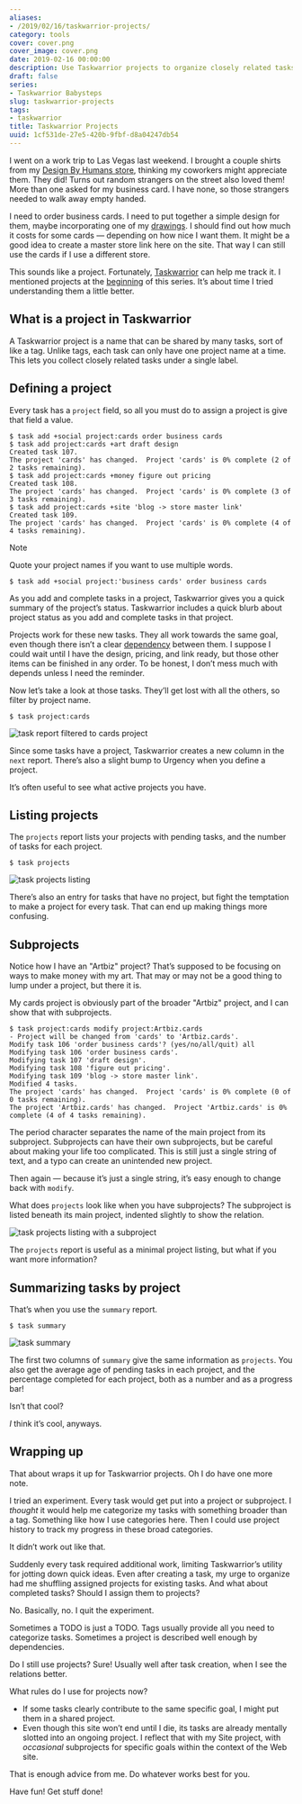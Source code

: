 ```yaml
---
aliases:
- /2019/02/16/taskwarrior-projects/
category: tools
cover: cover.png
cover_image: cover.png
date: 2019-02-16 00:00:00
description: Use Taskwarrior projects to organize closely related tasks!
draft: false
series:
- Taskwarrior Babysteps
slug: taskwarrior-projects
tags:
- taskwarrior
title: Taskwarrior Projects
uuid: 1cf531de-27e5-420b-9fbf-d8a04247db54
---
```


I went on a work trip to Las Vegas last weekend. I brought a couple
shirts from my [Design By Humans
store](https://www.designbyhumans.com/shop/randomgeek/), thinking my
coworkers might appreciate them. They did\! Turns out random strangers
on the street also loved them\! More than one asked for my business
card. I have none, so those strangers needed to walk away empty handed.

I need to order business cards. I need to put together a simple design
for them, maybe incorporating one of my [drawings](/tags/drawing). I
should find out how much it costs for some cards — depending on how nice
I want them. It might be a good idea to create a master store link here
on the site. That way I can still use the cards if I use a different
store.

This sounds like a project. Fortunately,
[Taskwarrior](https://taskwarrior.org) can help me track it. I mentioned
projects at the [beginning](/post/2017/12/taskwarrior/) of this series.
It’s about time I tried understanding them a little better.

## What is a project in Taskwarrior

A Taskwarrior project is a name that can be shared by many tasks, sort
of like a tag. Unlike tags, each task can only have one project name at
a time. This lets you collect closely related tasks under a single
label.

## Defining a project

Every task has a `project` field, so all you must do to assign a project
is give that field a value.

    $ task add +social project:cards order business cards
    $ task add project:cards +art draft design
    Created task 107.
    The project 'cards' has changed.  Project 'cards' is 0% complete (2 of 2 tasks remaining).
    $ task add project:cards +money figure out pricing
    Created task 108.
    The project 'cards' has changed.  Project 'cards' is 0% complete (3 of 3 tasks remaining).
    $ task add project:cards +site 'blog -> store master link'
    Created task 109.
    The project 'cards' has changed.  Project 'cards' is 0% complete (4 of 4 tasks remaining).

<aside class="admonition note">
<p class="admonition-title">Note</p>

Quote your project names if you want to use multiple words.

    $ task add +social project:'business cards' order business cards

</aside>

As you add and complete tasks in a project, Taskwarrior gives you a
quick summary of the project’s status. Taskwarrior includes a quick
blurb about project status as you add and complete tasks in that
project.

Projects work for these new tasks. They all work towards the same goal,
even though there isn’t a clear
[dependency](/post/2018/02/setting-task-dependencies-in-taskwarrior/)
between them. I suppose I could wait until I have the design, pricing,
and link ready, but those other items can be finished in any order. To
be honest, I don’t mess much with depends unless I need the reminder.

Now let’s take a look at those tasks. They’ll get lost with all the
others, so filter by project name.

    $ task project:cards

![task report filtered to cards project](task-project-cards.png)

Since some tasks have a project, Taskwarrior creates a new column in the
`next` report. There’s also a slight bump to Urgency when you define a
project.

It’s often useful to see what active projects you have.

## Listing projects

The `projects` report lists your projects with pending tasks, and the
number of tasks for each project.

    $ task projects

![task projects listing](task-projects.png)

There’s also an entry for tasks that have no project, but fight the
temptation to make a project for every task. That can end up making
things more confusing.

## Subprojects

Notice how I have an "Artbiz" project? That’s supposed to be focusing on
ways to make money with my art. That may or may not be a good thing to
lump under a project, but there it is.

My cards project is obviously part of the broader "Artbiz" project, and
I can show that with subprojects.

    $ task project:cards modify project:Artbiz.cards
    - Project will be changed from 'cards' to 'Artbiz.cards'.
    Modify task 106 'order business cards'? (yes/no/all/quit) all
    Modifying task 106 'order business cards'.
    Modifying task 107 'draft design'.
    Modifying task 108 'figure out pricing'.
    Modifying task 109 'blog -> store master link'.
    Modified 4 tasks.
    The project 'cards' has changed.  Project 'cards' is 0% complete (0 of 0 tasks remaining).
    The project 'Artbiz.cards' has changed.  Project 'Artbiz.cards' is 0% complete (4 of 4 tasks remaining).

The period character separates the name of the main project from its
subproject. Subprojects can have their own subprojects, but be careful
about making your life too complicated. This is still just a single
string of text, and a typo can create an unintended new project.

Then again — because it’s just a single string, it’s easy enough to
change back with `modify`.

What does `projects` look like when you have subprojects? The subproject
is listed beneath its main project, indented slightly to show the
relation.

![task projects listing with a subproject](task-projects-with-subproject.png)

The `projects` report is useful as a minimal project listing, but what
if you want more information?

## Summarizing tasks by project

That’s when you use the `summary` report.

    $ task summary

![task summary](task-summary.png)

The first two columns of `summary` give the same information as
`projects`. You also get the average age of pending tasks in each
project, and the percentage completed for each project, both as a number
and as a progress bar\!

Isn’t that cool?

*I* think it’s cool, anyways.

## Wrapping up

That about wraps it up for Taskwarrior projects. Oh I do have one more
note.

I tried an experiment. Every task would get put into a project or
subproject. I *thought* it would help me categorize my tasks with
something broader than a tag. Something like how I use categories here.
Then I could use project history to track my progress in these broad
categories.

It didn’t work out like that.

Suddenly every task required additional work, limiting Taskwarrior’s
utility for jotting down quick ideas. Even after creating a task, my
urge to organize had me shuffling assigned projects for existing tasks.
And what about completed tasks? Should I assign them to projects?

No. Basically, no. I quit the experiment.

Sometimes a TODO is just a TODO. Tags usually provide all you need to
categorize tasks. Sometimes a project is described well enough by
dependencies.

Do I still use projects? Sure\! Usually well after task creation, when I
see the relations better.

What rules do I use for projects now?

- If some tasks clearly contribute to the same specific goal, I might
  put them in a shared project.
- Even though this site won’t end until I die, its tasks are already
  mentally slotted into an ongoing project. I reflect that with my
  Site project, with *occasional* subprojects for specific goals
  within the context of the Web site.

That is enough advice from me. Do whatever works best for you.

Have fun! Get stuff done!
